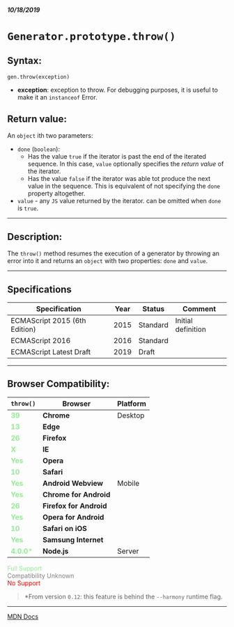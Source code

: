 ##### 10/18/2019
# `Generator.prototype.throw()`

## Syntax:
`gen.throw(exception)`

* **exception**: exception to throw.  For debugging purposes, it is useful to make it an `instanceof` Error.

## Return value:
An `object` ith two parameters:
  * `done` (`boolean`):
    * Has the value `true` if the iterator is past the end of the iterated sequence.  In this case, `value` optionally specifies the _return value_ of the iterator.
    * Has the value `false` if the iterator was able tot produce the next value in the sequence.  This is equivalent of not specifying the `done` property altogether.
  * `value` - any `JS` value returned by the iterator.  can be omitted when `done` is `true`.

---

## Description:
The `throw()` method resumes the execution of a generator by throwing an error into it and returns an `object` with two properties: `done` and `value`.

---

## Specifications
| Specification | Year | Status | Comment |
|---|---|---|---|
| ECMAScript 2015 (6th Edition) | 2015 | Standard | Initial definition |
| ECMAScript 2016 | 2016 | Standard |  |
| ECMAScript Latest Draft | 2019 | Draft |  |

---

## Browser Compatibility:
| `throw()` | Browser | Platform |
|---|---|---|
| <span style="color: lightgreen">**39**</span> | **Chrome** | Desktop | 
| <span style="color: lightgreen">**13**</span> | **Edge** || 
| <span style="color: lightgreen">**26**</span> | **Firefox** || 
| <span style="color: lightgreen">**X**</span> | **IE** || 
| <span style="color: lightgreen">**Yes**</span> | **Opera** || 
| <span style="color: lightgreen">**10**</span> | **Safari** || 
| <span style="color: lightgreen">**Yes**</span> | **Android Webview** | Mobile | 
| <span style="color: lightgreen">**Yes**</span> | **Chrome for Android** || 
| <span style="color: lightgreen">**26**</span> | **Firefox for Android** || 
| <span style="color: lightgreen">**Yes**</span> | **Opera for Android** || 
| <span style="color: lightgreen">**10**</span> | **Safari on iOS** || 
| <span style="color: lightgreen">**Yes**</span> | **Samsung Internet** || 
| <span style="color: lightgreen">**4.0.0***</span> | **Node.js** | Server | 

<span style="color: lightgreen">Full Support</span>  
<span style="color: grey">Compatibility Unknown</span>  
<span style="color: red">No Support</span>

  > *From version `0.12`: this feature is behind the `--harmony` runtime flag.

---

[MDN Docs](https://developer.mozilla.org/en-US/docs/Web/JavaScript/Reference/Global_Objects/DataView/setUint8)